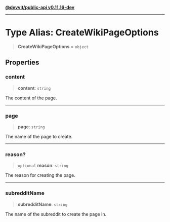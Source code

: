 [**@devvit/public-api v0.11.16-dev**](../../README.md)

---

# Type Alias: CreateWikiPageOptions

> **CreateWikiPageOptions** = `object`

## Properties

<a id="content"></a>

### content

> **content**: `string`

The content of the page.

---

<a id="page"></a>

### page

> **page**: `string`

The name of the page to create.

---

<a id="reason"></a>

### reason?

> `optional` **reason**: `string`

The reason for creating the page.

---

<a id="subredditname"></a>

### subredditName

> **subredditName**: `string`

The name of the subreddit to create the page in.
